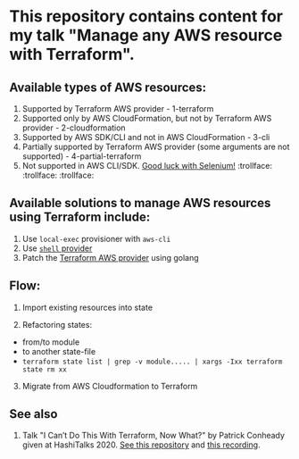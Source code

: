 # This repository contains content for my talk "Manage any AWS resource with Terraform".


## Available types of AWS resources:

1. Supported by Terraform AWS provider - 1-terraform
2. Supported only by AWS CloudFormation, but not by Terraform AWS provider - 2-cloudformation
3. Supported by AWS SDK/CLI and not in AWS CloudFormation - 3-cli
4. Partially supported by Terraform AWS provider (some arguments are not supported) - 4-partial-terraform
5. Not supported in AWS CLI/SDK. [Good luck with Selenium!](https://aws.amazon.com/about-aws/whats-new/2020/01/aws-device-farm-announces-desktop-browser-testing-using-selenium/) :trollface: :trollface: :trollface:


## Available solutions to manage AWS resources using Terraform include:

1. Use `local-exec` provisioner with `aws-cli`
2. Use [`shell` provider](https://github.com/scottwinkler/terraform-provider-shell)
3. Patch the [Terraform AWS provider](https://github.com/terraform-providers/terraform-provider-aws/) using golang


## Flow:

1. Import existing resources into state

2. Refactoring states:
  - from/to module
  - to another state-file
  - `terraform state list | grep -v module..... | xargs -Ixx terraform state rm xx`

3. Migrate from AWS Cloudformation to Terraform


## See also

1. Talk "I Can’t Do This With Terraform, Now What?" by Patrick Conheady given at HashiTalks 2020. [See this repository](https://github.com/pacon-vib/tfcando) and [this recording](https://www.hashicorp.com/resources/i-can-t-do-this-with-terraform-now-what).
